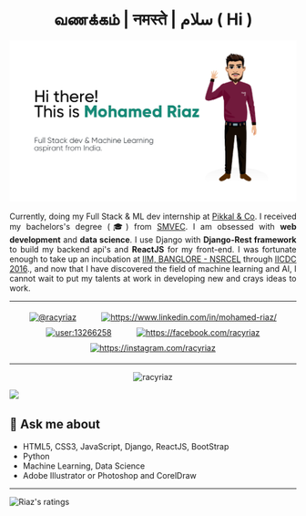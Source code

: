 <h1 align="center"> வணக்கம் | नमस्ते | سلام ( Hi ) </h1>

![](./github_cover_page.jpg)
<p style='text-align:justify; text-justify: inter-word'>
Currently, doing my Full Stack & ML dev internship at <a href="https://www.pikkal.com/">Pikkal & Co</a>. I received my bachelors's degree (🎓) from <a href="https://smvec.ac.in/">SMVEC</a>. I am obsessed with <b>web development</b> and <b>data science</b>. I use Django with <b>Django-Rest framework</b> to build my backend api's and <b>ReactJS</b> for my front-end. I was fortunate enough to take up an incubation at <a href="https://www.nsrcel.org/">IIM, BANGLORE - NSRCEL</a> through <a href="https://innovate.mygov.in/india-innovation-challenge-design-contest">IICDC 2016</a>., and now that I have discovered the field of machine learning and AI, I cannot wait to put my talents at work in developing new and crays ideas to work.</p>
<hr />

<p align=center>
<a href="https://twitter.com/@racyriaz" target="blank"><img style="margin:5px 20px;" align="center" src="https://cdn.jsdelivr.net/npm/simple-icons@3.0.1/icons/twitter.svg" alt="@racyriaz" height="25" width="25" /></a>
<a href="https://linkedin.com/in/https://www.linkedin.com/in/mohamed-riaz/" target="blank"><img style="margin:5px 20px;" align="center" src="https://cdn.jsdelivr.net/npm/simple-icons@3.0.1/icons/linkedin.svg" alt="https://www.linkedin.com/in/mohamed-riaz/" height="25" width="25" /></a>
<a href="https://stackoverflow.com/users/user:13266258" target="blank"><img align="center" style="margin:5px 20px;" src="https://cdn.jsdelivr.net/npm/simple-icons@3.0.1/icons/stackoverflow.svg" alt="user:13266258" height="25" width="25" /></a>
<a href="https://fb.com/https://facebook.com/racyriaz" target="blank"><img align="center" style="margin:5px 20px;" src="https://cdn.jsdelivr.net/npm/simple-icons@3.0.1/icons/facebook.svg" alt="https://facebook.com/racyriaz" height="25" width="25" /></a>
<a href="https://instagram.com/https://instagram.com/racyriaz" target="blank"><img align="center" style="margin:5px 20px;" src="https://cdn.jsdelivr.net/npm/simple-icons@3.0.1/icons/instagram.svg" alt="https://instagram.com/racyriaz" height="25" width="25" /></a>
</p>
<hr />
<p align="center"> <img src="https://komarev.com/ghpvc/?username=racyriaz" alt="racyriaz" /> </p>

![](./)

## 💬 **Ask me about**
  - HTML5, CSS3, JavaScript, Django, ReactJS, BootStrap
  - Python
  - Machine Learning, Data Science
  - Adobe Illustrator or Photoshop and CorelDraw
<hr />

<p>&nbsp;<img align="left" src="https://github-readme-stats.vercel.app/api?username=racyriaz&show_icons=true" alt="Riaz's ratings" /></p>
